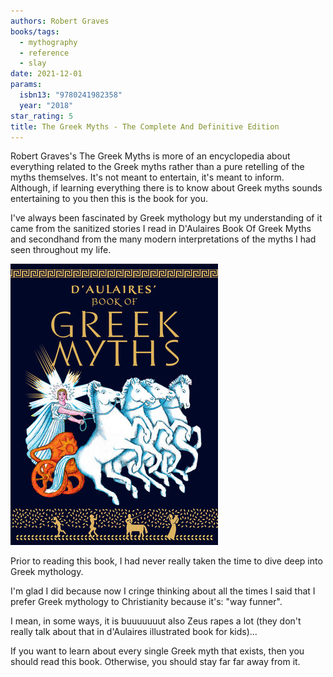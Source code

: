 ```yaml
---
authors: Robert Graves
books/tags:
  - mythography
  - reference
  - slay
date: 2021-12-01
params:
  isbn13: "9780241982358"
  year: "2018"
star_rating: 5
title: The Greek Myths - The Complete And Definitive Edition
---
```


Robert Graves's The Greek Myths is more of an encyclopedia about everything
related to the Greek myths rather than a pure retelling of the myths themselves.
It's not meant to entertain, it's meant to inform. Although, if learning
everything there is to know about Greek myths sounds entertaining to you then
this is the book for you.

<!--more-->

I've always been fascinated by Greek mythology but my understanding of it came
from the sanitized stories I read in D'Aulaires Book Of Greek Myths and
secondhand from the many modern interpretations of the myths I had seen
throughout my life.

![](d_aulaires_book_of_greek_myths.jpg)

Prior to reading this book, I had never really taken the time to dive deep into
Greek mythology.

I'm glad I did because now I cringe thinking about all the times I said that I
prefer Greek mythology to Christianity because it's: "way funner".

I mean, in some ways, it is buuuuuuut also Zeus rapes a lot (they don't really
talk about that in d'Aulaires illustrated book for kids)...

If you want to learn about every single Greek myth that exists, then you should
read this book. Otherwise, you should stay far far away from it.
